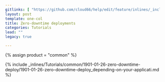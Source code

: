 ```yaml
---
gitlinks: [ "https://github.com/cloud66/help/edit/feature/inlines/_includes/_inlines/Tutorials/common/1901-01-26-zero-downtime-deploy/1901-01-26-zero-downtime-deploy_depending-on-your-applicati.md" ]
layout: post
template: one-col
title: Zero-downtime deployments
categories: Tutorials
lead: ""
legacy: true

---
```

{% assign product = "common" %}

{% include _inlines/Tutorials/common/1901-01-26-zero-downtime-deploy/1901-01-26-zero-downtime-deploy_depending-on-your-applicati.md %}
